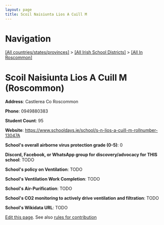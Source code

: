 ```yaml
---
layout: page
title: Scoil Naisiunta Lios A Cuill M
---
```

# Navigation

[[All countries/states/provinces]](../../..) > [[All Irish School Districts]](../..) > [[All In Roscommon]](..)

# Scoil Naisiunta Lios A Cuill M (Roscommon)

**Address**: Castlerea Co Roscommon

**Phone**: 0949880383

**Student Count**: 95

**Website**: <https://www.schooldays.ie/school/s-n-lios-a-cuill-m-rollnumber-13047A>

**School's overall airborne virus protection grade (0-5)**: 0

**Discord, Facebook, or WhatsApp group for discovery/advocacy for THIS school**: TODO

**School's policy on Ventilation**: TODO

**School's Ventilation Work Completion**: TODO

**School's Air-Purification**: TODO

**School's CO2 monitoring to actively drive ventilation and filtration**: TODO

**School's Wikidata URL**: TODO


[Edit this page](https://github.com/ventilate-schools/Ireland/edit/main/./Roscommon/Scoil_Naisiunta_Lios_A_Cuill_M.md). See also [rules for contribution](../../../contribution-rules/)